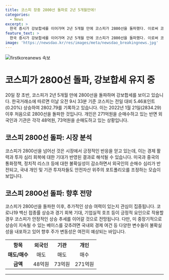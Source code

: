 ```yaml
---
title: 코스피 장중 2800선 돌파로 2년 5개월만에!
categories:
  - News
excerpt: >
  한국 증시가 강보합세를 이어가며 2년 5개월 만에 코스피가 2800선을 돌파했다. 이로써 코스피는 2022년 1월 이후 처음으로 2800선을 넘었으며, 개인은 271억원을 매수하고 외국인과 기관은 각각 48억원, 73억원을 매도하고 있다. (150자)
feature_text: >
  한국 증시가 강보합세를 이어가며 2년 5개월 만에 코스피가 2800선을 돌파했다. 이로써 코스피는 2022년 1월 이후 처음으로 2800선을 넘었으며, 개인은 271억원을 매수하고 외국인과 기관은 각각 48억원, 73억원을 매도하고 있다. (150자)
image: 'https://newsdao.kr/res/images/meta/newsdao_breakingnews.jpg'
---
```


<p><img src="https://newsdao.kr/res/images/meta/newsdao_breakingnews.jpg" alt="firstkoreanews 속보" /></p>

<h1 data-ke-size="size26">코스피가 2800선 돌파, 강보합세 유지 중</h1>

<p data-ke-size="size16">20일 장 초반, 코스피가 2년 5개월 만에 2800선을 돌파하며 강보합세를 보이고 있습니다. 한국거래소에 따르면 이날 오전 9시 33분 기준 코스피는 전일 대비 5.46포인트(0.20%) 상승하여 2802.79를 기록하고 있습니다. 이는 2022년 1월 21일(2834.29) 이후 처음으로 2800선을 돌파한 것입니다. 개인은 271억원을 순매수하고 있는 반면 외국인과 기관은 각각 48억원, 73억원을 순매도하고 있는 상황입니다.</p>

<h2 data-ke-size="size24">코스피 2800선 돌파: 시장 분석</h2>

<p data-ke-size="size16">코스피가 2800선을 넘어선 것은 시장에서 긍정적인 반응을 얻고 있는데, 이는 경제 활력과 투자 심리 회복에 대한 기대가 반영된 결과로 해석될 수 있습니다. 미국과 중국의 통화정책, 정치적 리스크 등에 대한 불확실성이 감소하면서 외국인의 순매수 심리가 반전되고, 국내 개인 및 기관 투자자들도 안전자산 위주의 포트폴리오를 조정하는 모습이 보입니다.</p>

<h2 data-ke-size="size24">코스피 2800선 돌파: 향후 전망</h2>

<p data-ke-size="size16">코스피가 2800선을 돌파한 이후, 추가적인 상승 여력이 있는지 관심이 집중됩니다. 코로나19 백신 접종률 상승과 경기 회복 기대, 기업실적 호조 등이 긍정적 요인으로 작용할 경우 코스피가 안정적인 상승 추세를 이어갈 것으로 전망됩니다. 다만, 미 중장기적으로 상승이 지속될 수 있는 베이스를 갖추려면 국내외 경제 여건 등 다양한 변수들이 불확실성을 내포하고 있어 향후 주가 변동성은 여전히 예상되는 바입니다.</p>

<table>
    <tr>
        <th>항목</th>
        <th>외국인</th>
        <th>기관</th>
        <th>개인</th>
    </tr>
    <tr>
        <td style="text-align: center; height: 17px;"><b>매도/매수</b></td>
        <td style="text-align: center; height: 17px;">매도</td>
        <td style="text-align: center; height: 17px;">매도</td>
        <td style="text-align: center; height: 17px;">매수</td>
    </tr>
    <tr>
        <td style="text-align: center; height: 17px;"><b>금액</b></td>
        <td style="text-align: center; height: 17px;">48억원</td>
        <td style="text-align: center; height: 17px;">73억원</td>
        <td style="text-align: center; height: 17px;">271억원</td>
    </tr>
</table>

<hr>

<p data-ke-size="size16"></p>

